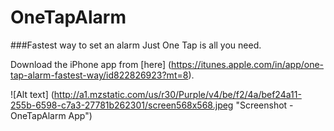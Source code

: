 OneTapAlarm
===========

###Fastest way to set an alarm 
Just One Tap is all you need.

Download the iPhone app from [here] (https://itunes.apple.com/in/app/one-tap-alarm-fastest-way/id822826923?mt=8).

![Alt text] (http://a1.mzstatic.com/us/r30/Purple/v4/be/f2/4a/bef24a11-255b-6598-c7a3-27781b262301/screen568x568.jpeg "Screenshot - OneTapAlarm App")
